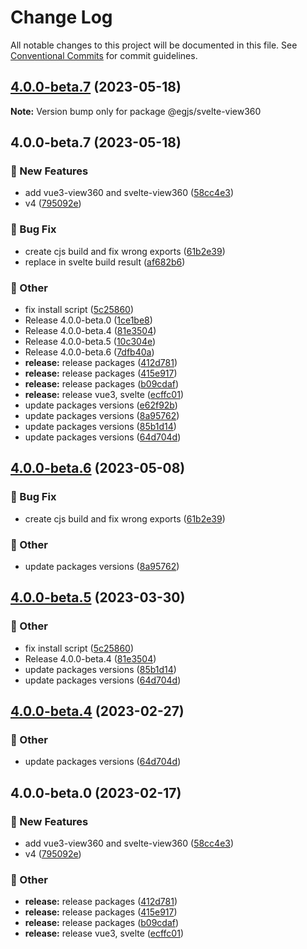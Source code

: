 # Change Log

All notable changes to this project will be documented in this file.
See [Conventional Commits](https://conventionalcommits.org) for commit guidelines.

## [4.0.0-beta.7](https://github.com/naver/egjs-view360/compare/@egjs/svelte-view360@4.0.0-beta.7...@egjs/svelte-view360@4.0.0-beta.7) (2023-05-18)

**Note:** Version bump only for package @egjs/svelte-view360





## 4.0.0-beta.7 (2023-05-18)


### :rocket: New Features

* add vue3-view360 and svelte-view360 ([58cc4e3](https://github.com/naver/egjs-view360/commit/58cc4e39e6ff20051a0fd4b61bd3d902ea586034))
* v4 ([795092e](https://github.com/naver/egjs-view360/commit/795092e23fce5af9d578cf44ae7a74d841249780))


### :bug: Bug Fix

* create cjs build and fix wrong exports ([61b2e39](https://github.com/naver/egjs-view360/commit/61b2e398f0fd666f949b94820368bb413e4963c4))
* replace in svelte build result ([af682b6](https://github.com/naver/egjs-view360/commit/af682b6a68e639aaefecad9a65eccc297d72527a))


### :mega: Other

* fix install script ([5c25860](https://github.com/naver/egjs-view360/commit/5c2586054ec2c5bd8649a9d30e114705fdfa5579))
* Release 4.0.0-beta.0 ([1ce1be8](https://github.com/naver/egjs-view360/commit/1ce1be8f1d20e5b0a81a2d055f299868b12b6327))
* Release 4.0.0-beta.4 ([81e3504](https://github.com/naver/egjs-view360/commit/81e3504229edcacac80ff92bef634bc38a813a99))
* Release 4.0.0-beta.5 ([10c304e](https://github.com/naver/egjs-view360/commit/10c304ed6db56ffa96b51cf1c9c9e477304cf10d))
* Release 4.0.0-beta.6 ([7dfb40a](https://github.com/naver/egjs-view360/commit/7dfb40a4c84debafbc5e9c8f52f864f46e25c2e3))
* **release:** release packages ([412d781](https://github.com/naver/egjs-view360/commit/412d78154e04f25952025257284c76d7f8202bd5))
* **release:** release packages ([415e917](https://github.com/naver/egjs-view360/commit/415e9173f80b39a82c0325355e2f6fdfbd7ab97f))
* **release:** release packages ([b09cdaf](https://github.com/naver/egjs-view360/commit/b09cdaf36be958b13718f7731dbbab3cb6b9c186))
* **release:** release vue3, svelte ([ecffc01](https://github.com/naver/egjs-view360/commit/ecffc010f5222e4137aefb9ce943a859855ed8ff))
* update packages versions ([e62f92b](https://github.com/naver/egjs-view360/commit/e62f92b0e721c477ca927ac77a66b4ee71ebe482))
* update packages versions ([8a95762](https://github.com/naver/egjs-view360/commit/8a95762a2c8319899884207d871577cdc5a23db6))
* update packages versions ([85b1d14](https://github.com/naver/egjs-view360/commit/85b1d142ef0b48f61a229c2c3f272900412bf0af))
* update packages versions ([64d704d](https://github.com/naver/egjs-view360/commit/64d704dde25002931fb7422a817a6322542b66eb))



## [4.0.0-beta.6](https://github.com/naver/egjs-view360/compare/@egjs/svelte-view360@4.0.0-beta.5...@egjs/svelte-view360@4.0.0-beta.6) (2023-05-08)


### :bug: Bug Fix

* create cjs build and fix wrong exports ([61b2e39](https://github.com/naver/egjs-view360/commit/61b2e398f0fd666f949b94820368bb413e4963c4))


### :mega: Other

* update packages versions ([8a95762](https://github.com/naver/egjs-view360/commit/8a95762a2c8319899884207d871577cdc5a23db6))



## [4.0.0-beta.5](https://github.com/naver/egjs-view360/compare/@egjs/svelte-view360@4.0.0-beta.0...@egjs/svelte-view360@4.0.0-beta.5) (2023-03-30)


### :mega: Other

* fix install script ([5c25860](https://github.com/naver/egjs-view360/commit/5c2586054ec2c5bd8649a9d30e114705fdfa5579))
* Release 4.0.0-beta.4 ([81e3504](https://github.com/naver/egjs-view360/commit/81e3504229edcacac80ff92bef634bc38a813a99))
* update packages versions ([85b1d14](https://github.com/naver/egjs-view360/commit/85b1d142ef0b48f61a229c2c3f272900412bf0af))
* update packages versions ([64d704d](https://github.com/naver/egjs-view360/commit/64d704dde25002931fb7422a817a6322542b66eb))



## [4.0.0-beta.4](https://github.com/naver/egjs-view360/compare/@egjs/svelte-view360@4.0.0-beta.0...@egjs/svelte-view360@4.0.0-beta.4) (2023-02-27)


### :mega: Other

* update packages versions ([64d704d](https://github.com/naver/egjs-view360/commit/64d704dde25002931fb7422a817a6322542b66eb))



## 4.0.0-beta.0 (2023-02-17)


### :rocket: New Features

* add vue3-view360 and svelte-view360 ([58cc4e3](https://github.com/naver/egjs-view360/commit/58cc4e39e6ff20051a0fd4b61bd3d902ea586034))
* v4 ([795092e](https://github.com/naver/egjs-view360/commit/795092e23fce5af9d578cf44ae7a74d841249780))


### :mega: Other

* **release:** release packages ([412d781](https://github.com/naver/egjs-view360/commit/412d78154e04f25952025257284c76d7f8202bd5))
* **release:** release packages ([415e917](https://github.com/naver/egjs-view360/commit/415e9173f80b39a82c0325355e2f6fdfbd7ab97f))
* **release:** release packages ([b09cdaf](https://github.com/naver/egjs-view360/commit/b09cdaf36be958b13718f7731dbbab3cb6b9c186))
* **release:** release vue3, svelte ([ecffc01](https://github.com/naver/egjs-view360/commit/ecffc010f5222e4137aefb9ce943a859855ed8ff))
